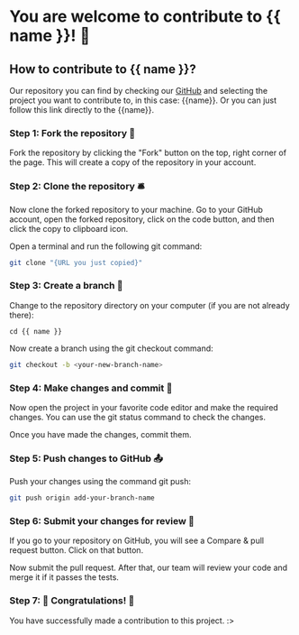 <script setup>
const name = "ChatFormatter";
const url = "https://github.com/EternalCodeTeam/ChatFormatter";
</script>

# You are welcome to contribute to {{ name }}! 🤝

## How to contribute to {{ name }}?

Our repository you can find by checking our [GitHub](https://github.com/EternalCodeTeam) and selecting the project you want to contribute to, in this case: {{name}}.
Or you can just follow this link directly to the <a :href="url" target="_blank" rel="noreferrer">{{name}}</a>.

### Step 1: Fork the repository 🍴
Fork the repository by clicking the "Fork" button on the top, right corner of the page. This will create a copy of the repository in your account.

### Step 2: Clone the repository 🛎️
Now clone the forked repository to your machine. Go to your GitHub account, open the forked repository, click on the code button, and then click the copy to clipboard icon.

Open a terminal and run the following git command:
```bash
git clone "{URL you just copied}"
```

### Step 3: Create a branch 🌿
Change to the repository directory on your computer (if you are not already there):

```bash-vue
cd {{ name }}
```

Now create a branch using the git checkout command:
```bash
git checkout -b <your-new-branch-name>
```

### Step 4: Make changes and commit 📝
Now open the project in your favorite code editor and make the required changes. You can use the git status command to check the changes.

Once you have made the changes, commit them.

### Step 5: Push changes to GitHub 📤
Push your changes using the command git push:
```bash
git push origin add-your-branch-name
```

### Step 6: Submit your changes for review 📩
If you go to your repository on GitHub, you will see a Compare & pull request button. Click on that button.

Now submit the pull request. After that, our team will review your code and merge it if it passes the tests.

### Step 7: 🎉 Congratulations! 🎉
You have successfully made a contribution to this project. :>

